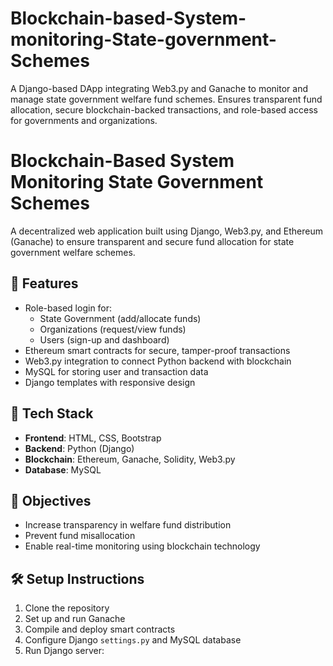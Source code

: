 # Blockchain-based-System-monitoring-State-government-Schemes
A Django-based DApp integrating Web3.py and Ganache to monitor and manage state government welfare fund schemes. Ensures transparent fund allocation, secure blockchain-backed transactions, and role-based access for governments and organizations.
# Blockchain-Based System Monitoring State Government Schemes

A decentralized web application built using Django, Web3.py, and Ethereum (Ganache) to ensure transparent and secure fund allocation for state government welfare schemes.

## 🚀 Features

- Role-based login for:
  - State Government (add/allocate funds)
  - Organizations (request/view funds)
  - Users (sign-up and dashboard)
- Ethereum smart contracts for secure, tamper-proof transactions
- Web3.py integration to connect Python backend with blockchain
- MySQL for storing user and transaction data
- Django templates with responsive design

## 🔧 Tech Stack

- **Frontend**: HTML, CSS, Bootstrap
- **Backend**: Python (Django)
- **Blockchain**: Ethereum, Ganache, Solidity, Web3.py
- **Database**: MySQL

## 🎯 Objectives

- Increase transparency in welfare fund distribution
- Prevent fund misallocation
- Enable real-time monitoring using blockchain technology

## 🛠️ Setup Instructions

1. Clone the repository
2. Set up and run Ganache
3. Compile and deploy smart contracts
4. Configure Django `settings.py` and MySQL database
5. Run Django server:  
